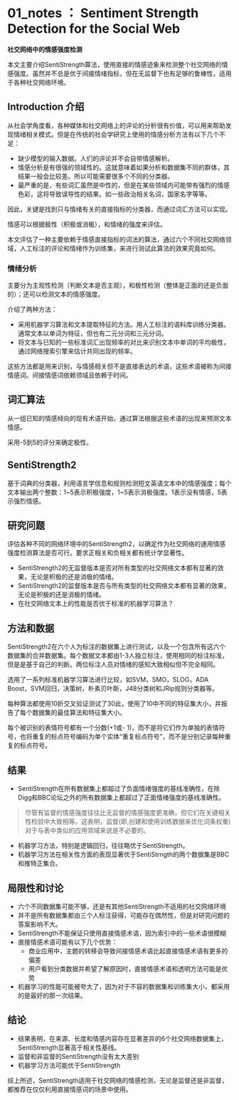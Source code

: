 # 01_notes ： Sentiment Strength Detection for the Social Web

**社交网络中的情感强度检测**

本文主要介绍SentiStrength算法，使用直接的情感迹象来检测整个社交网络的情感强度。虽然并不总是优于间接情绪指标，但在无监督下也有足够的鲁棒性，适用于各种社交网络环境。

## Introduction 介绍

从社会学角度看，各种媒体和社交网络上的评论的分析很有价值，可以用来帮助发现情绪相关模式。但是在传统的社会学研究上使用的情感分析方法有以下几个不足：

- 缺少模型的输入数据。人们的评论并不会自带情感解析。
- 情感分析是有很强的领域性的。这就意味着如果分析和数据集不同的群体，其结果一般会比较差。所以可能需要很多个不同的分类器。
- 最严重的是，有些词汇虽然是中性的，但是在某些领域内可能带有强烈的情感色彩，这将导致误导性的结果。如一些政治相关名词，国家名字等等。

因此，关键是找到只与情绪有关的直接指标的分类器，而通过词汇方法可以实现。

情感可以根据极性（积极或消极），和情绪的强度来评估。

本文评估了一种主要依赖于情感直接指标的词法的算法，通过六个不同社交网络领域，人工标注的评论和情绪作为训练集，来进行测试此算法的效果究竟如何。

### 情绪分析

主要分为主观性检测（判断文本是否主观），和极性检测（整体是正面的还是负面的）；还可以检测文本的情感强度。

介绍了两种方法：

- 采用机器学习算法和文本提取特征的方法。用人工标注的语料库训练分类器。通常文本以单词为特征，但也有二元分词和三元分词。
- 将文本与已知的一些标准词汇出现频率的对比来识别文本中单词的平均极性，通过网络搜索引擎来估计共同出现的频率。

这些方法都是用来识别，与情感相关但不是直接表达的术语，这些术语被称为间接情感词。间接情感词依赖领域且依赖于时间。

## 词汇算法

从一组已知的情感倾向的现有术语开始，通过算法根据这些术语的出现来预测文本情感。

采用-5到5的评分来确定极性。

## SentiStrength2

基于词典的分类器，利用语言学信息和规则检测短文英语文本中的情感强度；每个文本输出两个整数：1~5表示积极强度，1~5表示消极强度。1表示没有情感，5表示强烈情感。

## 研究问题

评估各种不同的网络环境中的SentiStrength2，以确定作为社交网络的通用情感强度检测算法是否可行。要求正相关和负相关都有统计学显著性。

- SentiStrength2的无监督版本是否对所有类型的社交网络文本都有显著的效果，无论是积极的还是消极的情绪。
- SentiStrength2的监督版本是否与所有类型的社交网络文本都有显著的效果，无论是积极的还是消极的情绪。
- 在社交网络文本上的性能是否优于标准的机器学习算法？

## 方法和数据

SentiStrength2在六个人为标注的数据集上进行测试，以及一个包含所有这六个数据集的合并数据集。每个数据文本都由1-3人独立标注，使用相同的标注标准，但是是基于自己的判断。两位标注人员对情绪的感知大致相似但不完全相同。

选用了一系列标准机器学习算法进行比较，如SVM，SMO，SLOG，ADA Boost，SVM回归，决策树，朴素贝叶斯，J48分类树和JRip规则分类器等。

每种算法都使用10折交叉验证测试了30此，使用了10中不同的特征集大小，并报告了每个数据集的最佳算法和特征集大小。

每个被识别的表情符号都有一个分数(+1或- 1)，而不是将它们作为单独的表情符号，也将重复的标点符号编码为单个实体“重复标点符号”，而不是分别记录每种重复的标点符号。

## 结果

- SentiStrength在所有数据集上都超过了负面情绪强度的基线准确性，在除Digg和BBC论坛之外的所有数据集上都超过了正面情绪强度的基线准确性。

> 尽管有监督的情感强度往往比无监督的情感强度更准确，但它们在关键相关性检验中大致相等。这表明，监督(即,创建和使用训练数据来优化词条权重)对于与表中类似的应用领域来说是不必要的。
> 
- 机器学习方法，特别是逻辑回归，往往略优于SentiStrength。
- 机器学习方法在相关性方面的表现显著优于SentiStrngth的两个数据集是BBC和推特正集合。

## 局限性和讨论

- 六个不同数据集可能不够，还是有其他SentiStrength不适用的社交网络环境
- 并不是所有数据集都由三个人标注获得，可能存在偶然性，但是对研究问题的答案影响不大。
- SentiStrength不能保证只使用直接情感术语，因为索引中的一些术语很模糊
- 直接情感术语可能有以下几个优势：
    - 商业应用中，主题的转移会导致间接情感术语比起直接情感术语有更多的偏差
    - 用户看到分类数据并希望了解原因时，直接情感术语和透明方法可能是优势
- 机器学习的性能可能被夸大了，因为对于不容的数据集和训练集大小，都采用的是最好的那一次结果。

## 结论

- 结果表明，在来源、长度和情感内容存在显著差异的6个社交网络数据集上，SentiStrength显著高于相关性基线。
- 监督和非监督的SentiStrength没有太大差别
- 机器学习方法可能优于SentiStrength

综上所述，SentiStrength适用于社交网络的情感检测，无论是监督还是非监督，都推荐在仅仅利用直接情感词的场景中使用。